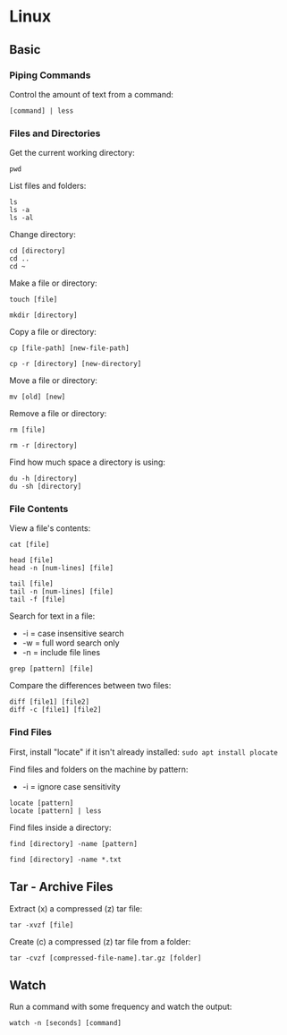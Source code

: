 # Linux

## Basic

### Piping Commands

Control the amount of text from a command:

```
[command] | less
```

### Files and Directories

Get the current working directory:

```
pwd
```

List files and folders:

```
ls
ls -a
ls -al
```

Change directory:

```
cd [directory]
cd ..
cd ~
```

Make a file or directory:

```
touch [file]

mkdir [directory]
```

Copy a file or directory:

```
cp [file-path] [new-file-path]

cp -r [directory] [new-directory]
```

Move a file or directory:

```
mv [old] [new]
```

Remove a file or directory:

```
rm [file]

rm -r [directory]
```

Find how much space a directory is using:

```
du -h [directory]
du -sh [directory]
```

### File Contents

View a file's contents:

```
cat [file]

head [file]
head -n [num-lines] [file]

tail [file]
tail -n [num-lines] [file]
tail -f [file]
```

Search for text in a file:

- -i = case insensitive search
- -w = full word search only
- -n = include file lines

```
grep [pattern] [file]
```

Compare the differences between two files:

```
diff [file1] [file2]
diff -c [file1] [file2]
```

### Find Files

First, install "locate" if it isn't already installed: `sudo apt install plocate`

Find files and folders on the machine by pattern:

- -i = ignore case sensitivity

```
locate [pattern]
locate [pattern] | less
```

Find files inside a directory:

```
find [directory] -name [pattern]

find [directory] -name *.txt
```

## Tar - Archive Files

Extract (x) a compressed (z) tar file:

```
tar -xvzf [file]
```

Create (c) a compressed (z) tar file from a folder:

```
tar -cvzf [compressed-file-name].tar.gz [folder]
```

## Watch

Run a command with some frequency and watch the output:

```
watch -n [seconds] [command]
```
